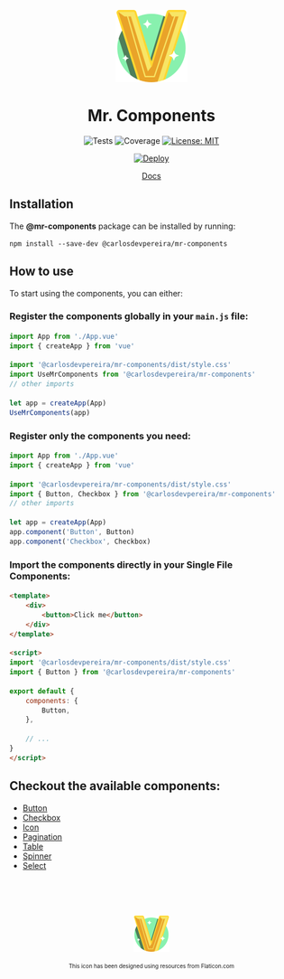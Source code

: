 <div align="center">

![Mr. Components Icon](./docs/.vuepress/public/images/logo%402x.png)

# Mr. Components

![Tests](https://github.com/carlosdevpereira/mr-components/actions/workflows/on-push-master.yml/badge.svg)
![Coverage](https://img.shields.io/codecov/c/github/carlosdevpereira/mr-components?label=Coverage&token=UD340F6YOJ)
[![License: MIT](https://img.shields.io/badge/License-MIT-brightgreen)](https://opensource.org/licenses/MIT)

[![Deploy](https://api.netlify.com/api/v1/badges/a8db4607-cb44-46a5-b7a5-2b5c925b2fbd/deploy-status)](https://mr-components.carlosdevpereira.com)

<a href="https://mr-components.carlosdevpereira.com" target="_blank">Docs</a>

</div>

## Installation

The **@mr-components** package can be installed by running:

```bash:no-line-numbers
npm install --save-dev @carlosdevpereira/mr-components
```

## How to use

To start using the components, you can either:

### Register the components globally in your `main.js` file:

```js
import App from './App.vue'
import { createApp } from 'vue'

import '@carlosdevpereira/mr-components/dist/style.css'
import UseMrComponents from '@carlosdevpereira/mr-components'
// other imports

let app = createApp(App)
UseMrComponents(app)
```

### Register only the components you need:

```js
import App from './App.vue'
import { createApp } from 'vue'

import '@carlosdevpereira/mr-components/dist/style.css'
import { Button, Checkbox } from '@carlosdevpereira/mr-components'
// other imports

let app = createApp(App)
app.component('Button', Button)
app.component('Checkbox', Checkbox)
```

### Import the components directly in your Single File Components:

```html
<template>
	<div>
		<button>Click me</button>
	</div>
</template>

<script>
import '@carlosdevpereira/mr-components/dist/style.css'
import { Button } from '@carlosdevpereira/mr-components'

export default {
	components: {
		Button,
	},

	// ...
}
</script>
```

## Checkout the available components:

-   [Button](https://mr-components.carlosdevpereira.com/components/button.html#basic-button)
-   [Checkbox](https://mr-components.carlosdevpereira.com/components/checkbox.html)
-   [Icon](https://mr-components.carlosdevpereira.com/components/icon.html)
-   [Pagination](https://mr-components.carlosdevpereira.com/components/pagination.html)
-   [Table](https://mr-components.carlosdevpereira.com/components/table.html#column-definition)
-   [Spinner](https://mr-components.carlosdevpereira.com/components/spinner.html)
-   [Select](https://mr-components.carlosdevpereira.com/components/select.html)

<div align="center" style="margin-top: 5rem;">
    
![Mr. Components Icon](./docs/.vuepress/public/images/logo@1x.png)

<sub>
    <sup>This icon has been designed using resources from Flaticon.com</sup>
</sub>

</div>
